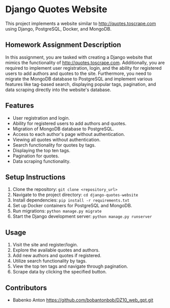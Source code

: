 # Django Quotes Website

This project implements a website similar to http://quotes.toscrape.com using Django, PostgreSQL, Docker, and MongoDB.

## Homework Assignment Description
In this assignment, you are tasked with creating a Django website that mimics the functionality of http://quotes.toscrape.com. Additionally, you are required to implement user registration, login, and the ability for registered users to add authors and quotes to the site. Furthermore, you need to migrate the MongoDB database to PostgreSQL and implement various features like tag-based search, displaying popular tags, pagination, and data scraping directly into the website's database.

## Features
- User registration and login.
- Ability for registered users to add authors and quotes.
- Migration of MongoDB database to PostgreSQL.
- Access to each author's page without authentication.
- Viewing all quotes without authentication.
- Search functionality for quotes by tags.
- Displaying the top ten tags.
- Pagination for quotes.
- Data scraping functionality.

## Setup Instructions
1. Clone the repository: `git clone <repository_url>`
2. Navigate to the project directory: `cd django-quotes-website`
3. Install dependencies: `pip install -r requirements.txt`
4. Set up Docker containers for PostgreSQL and MongoDB.
5. Run migrations: `python manage.py migrate`
6. Start the Django development server: `python manage.py runserver`

## Usage
1. Visit the site and register/login.
2. Explore the available quotes and authors.
3. Add new authors and quotes if registered.
4. Utilize search functionality by tags.
5. View the top ten tags and navigate through pagination.
6. Scrape data by clicking the specified button.

## Contributors
- Babenko Anton https://github.com/bobantonbob/DZ10_web_gpt.git

